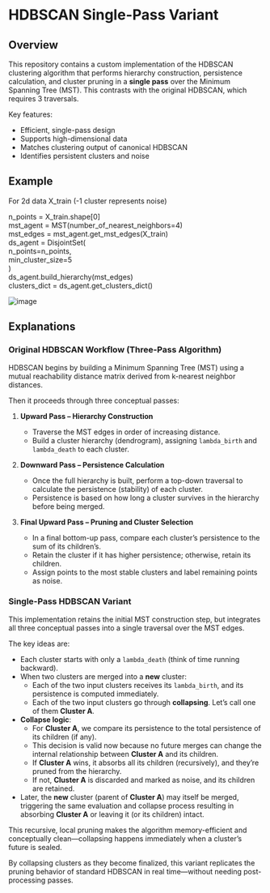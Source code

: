 # HDBSCAN Single-Pass Variant

## Overview

This repository contains a custom implementation of the HDBSCAN clustering algorithm that performs hierarchy construction, persistence calculation, and cluster pruning in a **single pass** over the Minimum Spanning Tree (MST). This contrasts with the original HDBSCAN, which requires 3 traversals.

Key features:
* Efficient, single-pass design
* Supports high-dimensional data
* Matches clustering output of canonical HDBSCAN
* Identifies persistent clusters and noise

## Example
For 2d data X_train  (-1 cluster represents noise)

n_points = X_train.shape[0]  
mst_agent = MST(number_of_nearest_neighbors=4)  
mst_edges = mst_agent.get_mst_edges(X_train)  
ds_agent = DisjointSet(  
    n_points=n_points,  
    min_cluster_size=5  
)  
ds_agent.build_hierarchy(mst_edges)  
clusters_dict = ds_agent.get_clusters_dict()  

![image](https://github.com/user-attachments/assets/f401b8fc-02c1-41d0-8e03-ef76ecf27076)




## Explanations

### Original HDBSCAN Workflow (Three-Pass Algorithm)
HDBSCAN begins by building a Minimum Spanning Tree (MST) using a mutual reachability distance matrix derived from k-nearest neighbor distances.

Then it proceeds through three conceptual passes:

1. **Upward Pass – Hierarchy Construction**

   * Traverse the MST edges in order of increasing distance.
   * Build a cluster hierarchy (dendrogram), assigning `lambda_birth` and `lambda_death` to each cluster.

2. **Downward Pass – Persistence Calculation**

   * Once the full hierarchy is built, perform a top-down traversal to calculate the persistence (stability) of each cluster.
   * Persistence is based on how long a cluster survives in the hierarchy before being merged.

3. **Final Upward Pass – Pruning and Cluster Selection**

   * In a final bottom-up pass, compare each cluster’s persistence to the sum of its children’s.
   * Retain the cluster if it has higher persistence; otherwise, retain its children.
   * Assign points to the most stable clusters and label remaining points as noise.

### Single-Pass HDBSCAN Variant
This implementation retains the initial MST construction step, but integrates all three conceptual passes into a single traversal over the MST edges.

The key ideas are:
   * Each cluster starts with only a `lambda_death` (think of time running backward).
   * When two clusters are merged into a **new** cluster:
       * Each of the two input clusters receives its `lambda_birth`, and its persistence is computed immediately.
       * Each of the two input clusters go through **collapsing**. Let’s call one of them **Cluster A**.
   * **Collapse logic**:
       * For **Cluster A**, we compare its persistence to the total persistence of its children (if any).
       * This decision is valid now because no future merges can change the internal relationship between **Cluster A** and its children.
       * If **Cluster A** wins, it absorbs all its children (recursively), and they’re pruned from the hierarchy.
       * If not, **Cluster A** is discarded and marked as noise, and its children are retained.
   * Later, the **new** cluster (parent of **Cluster A**) may itself be merged, triggering the same evaluation and collapse process resulting in absorbing **Cluster A** or leaving it (or its children) intact.

This recursive, local pruning makes the algorithm memory-efficient and conceptually clean—collapsing happens immediately when a cluster’s future is sealed.

By collapsing clusters as they become finalized, this variant replicates the pruning behavior of standard HDBSCAN in real time—without needing post-processing passes.
